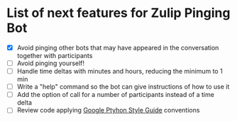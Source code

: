 List of next features for Zulip Pinging Bot
====

- [x] Avoid pinging other bots that may have appeared in the conversation together with participants
- [ ] Avoid pinging yourself!
- [ ] Handle time deltas with minutes and hours, reducing the minimum to 1 min
- [ ] Write a "help" command so the bot can give instructions of how to use it
- [ ] Add the option of call for a number of participants instead of a time delta
- [ ] Review code applying [Google Ptyhon Style Guide](https://google-styleguide.googlecode.com/svn/trunk/pyguide.html) conventions
